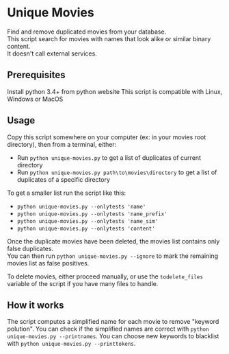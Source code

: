 # Unique Movies
Find and remove duplicated movies from your database.  
This script search for movies with names that look alike or similar binary content.  
It doesn't call external services.

## Prerequisites
Install python 3.4+ from python website
This script is compatible with Linux, Windows or MacOS

## Usage
Copy this script somewhere on your computer (ex: in your movies root directory), then from a terminal, either:
* Run `python unique-movies.py` to get a list of duplicates of current directory
* Run `python unique-movies.py path\to\movies\directory` to get a list of duplicates of a specific directory

To get a smaller list run the script like this: 
  * `python unique-movies.py --onlytests 'name'`
  * `python unique-movies.py --onlytests 'name_prefix'`
  * `python unique-movies.py --onlytests 'name_sim'`
  * `python unique-movies.py --onlytests 'content'`

Once the duplicate movies have been deleted, the movies list contains only false duplicates.  
You can then run `python unique-movies.py --ignore` to mark the remaining movies list as false positives.

To delete movies, either proceed manually, or use the `todelete_files` variable of the script if you have many files to handle.

## How it works

The script computes a simplified name for each movie to remove "keyword polution".
You can check if the simplified names are correct with `python unique-movies.py --printnames`.
You can choose new keywords to blacklist with `python unique-movies.py --printtokens`.
